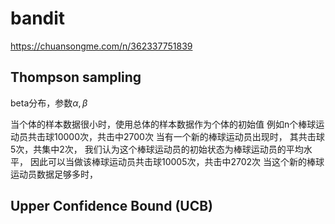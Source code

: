 # bandit


https://chuansongme.com/n/362337751839


## Thompson sampling

beta分布，参数$\alpha,\beta$

当个体的样本数据很小时，使用总体的样本数据作为个体的初始值
例如n个棒球运动员共击球10000次，共击中2700次
当有一个新的棒球运动员出现时， 其共击球5次，共集中2次， 我们认为这个棒球运动员的初始状态为棒球运动员的平均水平，
因此可以当做该棒球运动员共击球10005次，共击中2702次
当这个新的棒球运动员数据足够多时， 

## Upper Confidence Bound (UCB)